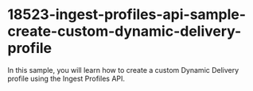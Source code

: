 # 18523-ingest-profiles-api-sample-create-custom-dynamic-delivery-profile
In this sample, you will learn how to create a custom Dynamic Delivery profile using the Ingest Profiles API.
